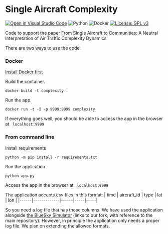 # Single Aircraft Complexity
[![Open in Visual Studio Code](https://img.shields.io/badge/Visual%20Studio%20Code-0078d7.svg?style=for-the-badge&logo=visual-studio-code&logoColor=white)](https://open.vscode.dev/risufaj/Single-Aircraft-Complexity)
	![Python](https://img.shields.io/badge/python-3670A0?style=for-the-badge&logo=python&logoColor=ffdd54)
![Docker](https://img.shields.io/badge/docker-%230db7ed.svg?style=for-the-badge&logo=docker&logoColor=white)
[![License: GPL v3](https://img.shields.io/badge/License-GPLv3-blue.svg)](https://www.gnu.org/licenses/gpl-3.0)


 Code to support the paper From SIngle Aircraft to Communities: A Neutral Interpretation of Air Traffic Complexity Dynamics
 
 There are two ways to use the code:
 
 ### Docker
 
 [Install Docker first](https://docs.docker.com/get-docker/)
 
 Build the container.

```shell
docker build -t complexity . 
```

Run the app.

```shell
docker run -t -I -p 9999:9999 complexity
```

If everything goes well, you should be able to access the app in the browser at ``` localhost:9999``` 

### From command line

Install requirements 

```shell
python -m pip install -r requirements.txt
```

Run the application

```shell
python app.py
```

Access the app in the browser at ``` localhost:9999```

The application accepts csv files in this format:
| time | aircraft_id | type | lat | lon |
|------|-------------|------|-----|-----|


So you need a log file that has these columns. We have used the application alongside [the BlueSky Simulator](https://github.com/risufaj/bluesky) (links to our fork, with reference to the main repository). However, in principle the application only needs a proper log file.
We plan on extending the allowed formats.
